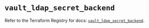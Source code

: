 # `vault_ldap_secret_backend`

Refer to the Terraform Registry for docs: [`vault_ldap_secret_backend`](https://registry.terraform.io/providers/hashicorp/vault/4.8.0/docs/resources/ldap_secret_backend).
